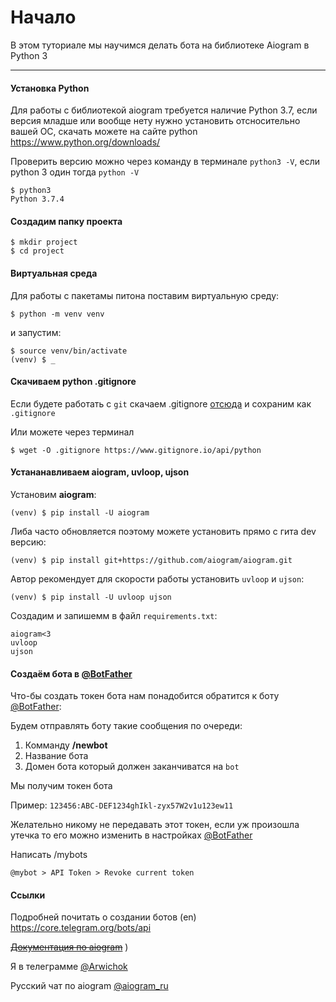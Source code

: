 # Начало

В этом туториале мы научимся делать бота на библиотеке Aiogram в Python 3

----------------
#### Установка Python

Для работы с библиотекой aiogram требуется наличие Python 3.7, если версия младше или вообще нету нужно установить отсносительно вашей ОС, скачать можете на сайте python https://www.python.org/downloads/

Проверить версию можно через команду в терминале `python3 -V`, если python 3 один тогда `python -V`

    $ python3
    Python 3.7.4

#### Создадим папку проекта

    $ mkdir project
    $ cd project

#### Виртуальная среда

Для работы с пакетамы питона поставим виртуальную среду:

    $ python -m venv venv

и запустим:

    $ source venv/bin/activate
    (venv) $ _

#### Скачиваем python .gitignore

Если будете работать с `git` скачаем .gitignore
[отсюда](https://www.gitignore.io/api/python) и сохраним как  `.gitignore`

Или можете через терминал

    $ wget -O .gitignore https://www.gitignore.io/api/python


#### Устананавливаем aiogram, uvloop, ujson

Установим **aiogram**:

    (venv) $ pip install -U aiogram

Либа часто обновляется поэтому можете установить прямо с гита dev версию:

    (venv) $ pip install git+https://github.com/aiogram/aiogram.git

Автор рекомендует для скорости работы установить `uvloop` и `ujson`:

    (venv) $ pip install -U uvloop ujson


Создадим и запишемм в файл `requirements.txt`:
```
aiogram<3
uvloop
ujson
```

#### Создаём бота в  [@BotFather](https://t.me/BotFather)

Что-бы создать токен бота нам понадобится обратится к боту [@BotFather](https://t.me/BotFather):

Будем отправлять боту такие сообщения по очереди:
1. Комманду **/newbot**
2. Название бота
3. Домен бота который должен заканчиватся на `bot`

Мы получим токен бота

Пример: `123456:ABC-DEF1234ghIkl-zyx57W2v1u123ew11`

Желательно никому не передавать этот токен, если уж произошла утечка то его можно изменить в настройках [@BotFather](https://t.me/BotFather)

Написать /mybots

`@mybot > API Token > Revoke current token`

#### Ссылки

Подробней почитать о создании ботов (en) https://core.telegram.org/bots/api

~~[Документация по aiogram](https://aiogram.readthedocs.io/en/latest/)~~ )

Я в телеграмме [@Arwichok](https://t.me/arwichok)

Русский чат по aiogram [@aiogram_ru](https://t.me/aiogram_ru)
